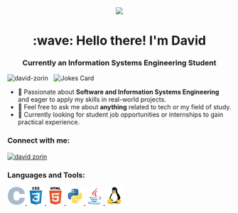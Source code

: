 <div align="center">
  <img height="150" src="https://media2.giphy.com/media/v1.Y2lkPTc5MGI3NjExa2tubHJrNjBkaW8xY2lnd2dnbWMxajVnaTR5NzlrMHNuaGE1cmpiOCZlcD12MV9pbnRlcm5hbF9naWZfYnlfaWQmY3Q9Zw/gVlgj80ZLp9yo/giphy.gif">
</div>

<h1 align="center" id="macropower-title">:wave: Hello there! I'm David</h1>
<h3 align="center">Currently an Information Systems Engineering Student</h3>
<img align="right" alt="Jokes Card" width="400" src="https://readme-jokes.vercel.app/api" />

<p align="left"> <img src="https://komarev.com/ghpvc/?username=david-zorin&label=Profile%20views&color=0e75b6&style=flat" alt="david-zorin" /> </p>

- 🌟 Passionate about **Software and Information Systems Engineering** and eager to apply my skills in real-world projects.
- 💬 Feel free to ask me about **anything** related to tech or my field of study.
- 🎯 Currently looking for student job opportunities or internships to gain practical experience.

<h3 align="left">Connect with me:</h3>
<p align="left">
<a href="https://linkedin.com/in/david-zorin" target="blank"><img align="center" src="https://raw.githubusercontent.com/rahuldkjain/github-profile-readme-generator/master/src/images/icons/Social/linked-in-alt.svg" alt="david zorin" height="40" width="40" /></a>
</p>

<h3 align="left">Languages and Tools:</h3>
<p align="left"> 
  <a href="https://www.cprogramming.com/" target="_blank" rel="noreferrer"> <img src="https://raw.githubusercontent.com/devicons/devicon/master/icons/c/c-original.svg" alt="c" width="40" height="40"/> </a> 
  <a href="https://www.w3schools.com/css/" target="_blank" rel="noreferrer"> <img src="https://raw.githubusercontent.com/devicons/devicon/master/icons/css3/css3-original-wordmark.svg" alt="css3" width="40" height="40"/> </a> 
  <a href="https://www.w3.org/html/" target="_blank" rel="noreferrer"> <img src="https://raw.githubusercontent.com/devicons/devicon/master/icons/html5/html5-original-wordmark.svg" alt="html5" width="40" height="40"/> </a> 
  <a href="https://www.python.org" target="_blank" rel="noreferrer"> <img src="https://raw.githubusercontent.com/devicons/devicon/master/icons/python/python-original.svg" alt="python" width="40" height="40"/> </a>
  <a href="https://www.java.com" target="_blank" rel="noreferrer"> <img src="https://raw.githubusercontent.com/devicons/devicon/master/icons/java/java-original.svg" alt="java" width="40" height="40"/> </a>
  <a href="https://www.linux.org/" target="_blank" rel="noreferrer"> <img src="https://raw.githubusercontent.com/devicons/devicon/master/icons/linux/linux-original.svg" alt="linux" width="40" height="40"/> </a>
</p>
